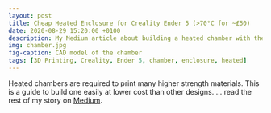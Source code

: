 ```yaml
---
layout: post
title: Cheap Heated Enclosure for Creality Ender 5 (>70°C for ~£50)
date: 2020-08-29 15:20:00 +0100
description: My Medium article about building a heated chamber with the Creality Ender 5
img: chamber.jpg
fig-caption: CAD model of the chamber
tags: [3D Printing, Creality, Ender 5, chamber, enclosure, heated]
---
```

Heated chambers are required to print many higher strength materials. This is a guide to build one easily at lower cost than other designs. ... read the rest of my story on [Medium](https://medium.com/@jagosw/cheap-heated-enclosure-for-creality-ender-5-70-c-for-50-76c9e7dfd225).